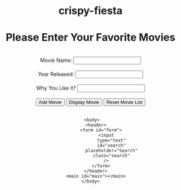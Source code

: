 # crispy-fiesta

<html lang="en" dir="ltr">
   
<head>
    <meta charset="utf-8">
    <title>
        How to take array input using JavaScript 
    </title>
</head>
 <style>
   
  @font-face {
    font-family: Montserrat;
    src: url(fonts/Montserrat-Regular.ttf);
}

.body style {
    box-sizing: border-box;
    font-family: Montserrat;
}

body {
    background-color: lightsteelblue;
    background-image: url("bg.jpg");
    height: 600px;
    background-position: center;
    background-repeat: no-repeat;
    background-size: cover;
}

.header {
    background-color: teal;
    padding: 30px 30px;
    color: white;
    text-align: center;
}

.header:after {
    content: "";
    display: table;
    clear: both;
}

* {
    box-sizing: border-box;
}

body {
    background-color: #00ff00;
    font-family: "Poppins", sans-serif;
    margin: 0;
}

header {
    background-color: #373b69;
    display: flex;
    justify-content: flex-end;
    padding: 1rem;
}

.search {
    background-color: transparent;
    border: 2px solid #22254b;
    border-radius: 50px;
    color: #fff;
    font-family: inherit;
    font-size: 1rem;
    padding: 0.5rem 1rem;
}

.search::placeholder {
    color: #7378c5;
}

.search:focus {
    background-color: #22254b;
    outline: none;
}

main {
    display: flex;
    flex-wrap: wrap;
}

.movie {
    background-color: #000099;
    border-radius: 3px;
    box-shadow: 0 4px 5px rgba(0, 0, 0, 0.2);
    overflow: hidden;
    position: relative;
    margin: 1rem;
    width: 300px;
}

.movie img {
    width: 100%;
}

.movie-info {
    color: #eee;
    display: flex;
    align-items: center;
    justify-content: space-between;
    padding: 0.5rem 1rem 1rem;
    letter-spacing: 0.5px;
}

.movie-info h3 {
    margin: 0;
}

.movie-info span {
    background-color: #00ff00;
    border-radius: 3px;
    font-weight: bold;
    padding: 0.25rem 0.5rem;
}

.movie-info span.green {
    color: rgb(39, 189, 39);
}

.movie-info span.orange {
    color: orange;
}

.movie-info span.red {
    color: rgb(189, 42, 42);
}

.overview {
    background-color: #00ff00;
    padding: 2rem;
    position: absolute;
    max-height: 100%;
    overflow: auto;
    left: 0;
    bottom: 0;
    right: 0;
    transform: translateY(101%);
    transition: transform 0.3s ease-in;
}

.overview h3 {
    margin-top: 0;
}

.movie:hover .overview {
    transform: translateY(0);
}
  </style>
  
  
<body style="text-align: center;">
<form>
   <h1>Please Enter Your Favorite Movies</h1>
   <br>
      <label for="movie">Movie Name:</label> 
       <input id="movie" type="text">
     <br> 
    
   <br>
     <label for="year">Year Released:</label>
   <input id="year" type="text">
   <br>
   <br>   
    <label for="reason">Why You Like it?</label>
   <input id="reason" type="text">
   <br>
    
   <br>
  <input type="button" value="Add Movie" onclick="addData()">
   <input type="button" value="Display Movie" onclick="displayData()">
  
  <input type="button" value="Reset Movie List" onclick="resetData()">
   <br>
   <br>
</form>
<div id="display"></div>
  
 
     <body>
        <header>
            <form id="form">
                <input
                    type="text"
                    id="search"
                    placeholder="Search"
                    class="search"
                />
            </form>
        </header>
        <main id="main"></main>
    </body>
  <script>
  const APIURL =
    "https://api.themoviedb.org/3/discover/movie?sort_by=popularity.desc&api_key=04c35731a5ee918f014970082a0088b1&page=1";
const IMGPATH = "https://image.tmdb.org/t/p/w1280";
const SEARCHAPI =
    "https://api.themoviedb.org/3/search/movie?&api_key=04c35731a5ee918f014970082a0088b1&query=";

const main = document.getElementById("main");
const form = document.getElementById("form");
const search = document.getElementById("search");

// initially get fav movies
getMovies(APIURL);

async function getMovies(url) {
    const resp = await fetch(url);
    const respData = await resp.json();

    console.log(respData);

    showMovies(respData.results);
}

function showMovies(movies) {
    // clear main
    main.innerHTML = "";

    movies.forEach((movie) => {
        const { poster_path, title, vote_average, overview } = movie;

        const movieEl = document.createElement("div");
        movieEl.classList.add("movie");

        movieEl.innerHTML = `
            <img
                src="${IMGPATH + poster_path}"
                alt="${title}"
            />
            <div class="movie-info">
                <h3>${title}</h3>
                <span class="${getClassByRate(
                    vote_average
                )}">${vote_average}</span>
            </div>
            <div class="overview">
                <h3>Overview:</h3>
                ${overview}
            </div>
        `;

        main.appendChild(movieEl);
    });
}

function getClassByRate(vote) {
    if (vote >= 8) {
        return "green";
    } else if (vote >= 5) {
        return "orange";
    } else {
        return "red";
    }
}

form.addEventListener("submit", (e) => {
    e.preventDefault();

    const searchTerm = search.value;

    if (searchTerm) {
        getMovies(SEARCHAPI + searchTerm);

        search.value = "";
    }
});




var arrMovie=new Array();
var arrYear=new Array();
var arrReason=new Array();
 
function addData(){
    var movie = document.getElementById('movie').value;
    var reason= document.getElementById('reason').value;
    var year = document.getElementById('year').value;
    arrReason[arrReason.lengths]=reason;    
  arrMovie[arrMovie.length]=movie;
  arrYear[arrYear.length]=year;
  
  document.getElementById('year').value='';
  document.getElementById('movie').value='';
  document.getElementById('reason').value='';
  }
   
 
function displayData() 
{
  var content="<b>Data Entered by User :</b><br>";
  content+= [...arrMovie]+"</br>";
  content+=[...arrYear]+"</br>";
  content+=[...arrReason]+"</br>";
 
  document.getElementById('display').innerHTML = content;
}
 
 function resetData() 
{
 arrMovie=new Array();
arrYear=new Array();
arrReason=new Array();
  
  var content="<b>Reset Movie Entered by User</b><br>";
  document.getElementById('display').innerHTML = content;
}
 
</script>

 
